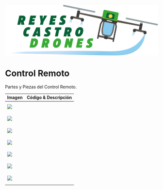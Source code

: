 [![](/Reyes-Castro-Drones_LOGO.png "Volver a la Página de Inicio")](/README.md)

# Control Remoto

Partes y Piezas del Control Remoto.

| Imagen | Código & Descripción |
| ------ | -------------------- |
| <img src="./.png" width="100"> | <br><br> |
| <img src="./.png" width="100"> | <br><br> |
| <img src="./.png" width="100"> | <br><br> |
| <img src="./.png" width="100"> | <br><br> |
| <img src="./.png" width="100"> | <br><br> |
| <img src="./.png" width="100"> | <br><br> |
| <img src="./.png" width="100"> | <br><br> |
